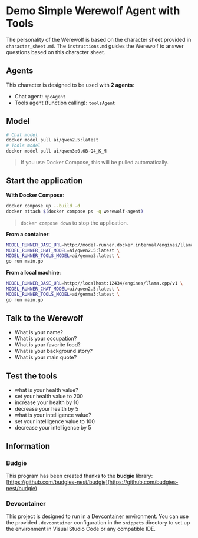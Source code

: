 # Demo Simple Werewolf Agent with Tools

The personality of the Werewolf is based on the character sheet provided in `character_sheet.md`.
The `instructions.md` guides the Werewolf to answer questions based on this character sheet.

## Agents

This character is designed to be used with **2 agents**:
- Chat agent: `npcAgent`
- Tools agent (function calling): `toolsAgent`

## Model

```bash
# Chat model
docker model pull ai/qwen2.5:latest
# Tools model
docker model pull ai/qwen3:0.6B-Q4_K_M
```
> If you use Docker Compose, this will be pulled automatically.

## Start the application

**With Docker Compose**:
```bash
docker compose up --build -d
docker attach $(docker compose ps -q werewolf-agent)
```
> `docker compose down` to stop the application.


**From a container**:
```bash
MODEL_RUNNER_BASE_URL=http://model-runner.docker.internal/engines/llama.cpp/v1 \
MODEL_RUNNER_CHAT_MODEL=ai/qwen2.5:latest \
MODEL_RUNNER_TOOLS_MODEL=ai/gemma3:latest \
go run main.go
```


**From a local machine**:
```bash
MODEL_RUNNER_BASE_URL=http://localhost:12434/engines/llama.cpp/v1 \
MODEL_RUNNER_CHAT_MODEL=ai/qwen2.5:latest \
MODEL_RUNNER_TOOLS_MODEL=ai/gemma3:latest \
go run main.go
```

## Talk to the Werewolf

- What is your name?
- What is your occupation?
- What is your favorite food?  
- What is your background story?
- What is your main quote?

## Test the tools

- what is your health value?
- set your health value to 200
- increase your health by 10
- decrease your health by 5
- what is your intelligence value?
- set your intelligence value to 100
- decrease your intelligence by 5

## Information

### Budgie

This program has been created thanks to the **budgie** library: [https://github.com/budgies-nest/budgie](https://github.com/budgies-nest/budgie)

### Devcontainer
This project is designed to run in a [Devcontainer](https://code.visualstudio.com/docs/devcontainers/containers) environment.
You can use the provided `.devcontainer` configuration in the `snippets` directory to set up the environment in Visual Studio Code or any compatible IDE.
